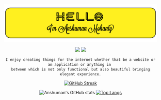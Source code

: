 

<div align="center">
  
  [![](images/header.png)](https://github.com/Anshuman2305)
 
  
[![](https://img.shields.io/badge/github-FFF01F?style=for-the-badge)](https://github.com/Anshuman2305)
[![](https://img.shields.io/badge/Instagram-FFF01F?style=for-the-badge)](https://www.instagram.com/i_a__m___/)
  
  ```
  I enjoy creating things for the internet whether that be a website or an application or anything in 
  between which is not only functional but also beautiful bringing elegant experience.
```
  
[![GitHub Streak](http://github-readme-streak-stats.herokuapp.com?user=Anshuman2305&theme=github-dark&date_format=M%20j%5B%2C%20Y%5D&background=FFF01F&fire=000000&ring=000000&dates=000000&stroke=000000&sideNums=000000&currStreakNum=000000&currStreakLabel=000000&sideLabels=000000&border=000000)](https://git.io/streak-stats)
  
  ![Anshuman's GitHub stats](https://github-readme-stats.vercel.app/api?username=Anshuman2305&show_icons=true&theme=dark&hide_border=true&text_color=ffffff&icon_color=FFF01F&title_color=FFF01F&bg_color=122651&hide=contribs&hide_rank=true)
[![Top Langs](https://github-readme-stats.vercel.app/api/top-langs/?username=anuraghazra&layout=compact&theme=dark&hide_border=true&bg_color=122651&text_color=ffffff&title_color=FFF01F)](https://github.com/anuraghazra/github-readme-stats)


  <!-- [![Readme Card](https://github-readme-stats.vercel.app/api/pin/?username=Anshuman2305&repo=Twitter-Clone-NextJs&theme=dark&hide_border=true&bg_color=122651&text_color=ffffff&title_color=FFF01F&icon_color=FFF01F )](https://github.com/Anshuman2305/Twitter-Clone-NextJs)
  [![Readme Card](https://github-readme-stats.vercel.app/api/pin/?username=Anshuman2305&repo=Mental-Health-CodeUtsava&theme=dark&hide_border=true&bg_color=122651&text_color=ffffff&title_color=FFF01F&icon_color=FFF01F )](https://github.com/Anshuman2305/Mental-Health-CodeUtsava)
   [![Readme Card](https://github-readme-stats.vercel.app/api/pin/?username=Anshuman2305&repo=Blogging-Website-Nextjs&theme=dark&hide_border=true&bg_color=122651&text_color=ffffff&title_color=FFF01F&icon_color=FFF01F )](https://github.com/Anshuman2305/Blogging-Website-Nextjs)
   [![Readme Card](https://github-readme-stats.vercel.app/api/pin/?username=Anshuman2305&repo=Todo-App&theme=dark&hide_border=true&bg_color=122651&text_color=ffffff&title_color=FFF01F&icon_color=FFF01F )](https://github.com/Anshuman2305/Todo-App)
   [![Readme Card](https://github-readme-stats.vercel.app/api/pin/?username=Anshuman2305&repo=Rock-Identification&theme=dark&hide_border=true&bg_color=122651&text_color=ffffff&title_color=FFF01F&icon_color=FFF01F )](https://github.com/Anshuman2305/Rock-Identification)
   -->
  
  

  
</div>
  


<!--
**Anshuman2305/Anshuman2305** is a ✨ _special_ ✨ repository because its `README.md` (this file) appears on your GitHub profile.

Here are some ideas to get you started:

- 🔭 I’m currently working on ...
- 🌱 I’m currently learning ...
- 👯 I’m looking to collaborate on ...
- 🤔 I’m looking for help with ...
- 💬 Ask me about ...
- 📫 How to reach me: ...
- 😄 Pronouns: ...
- ⚡ Fun fact: ...
-->
